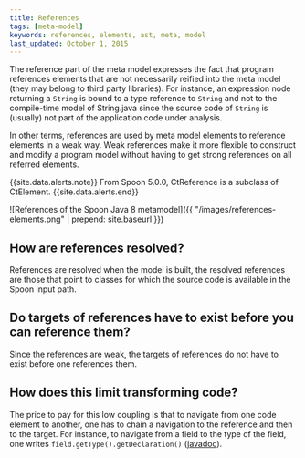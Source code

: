 ```yaml
---
title: References
tags: [meta-model]
keywords: references, elements, ast, meta, model
last_updated: October 1, 2015
---
```


The reference part of the meta model expresses the fact that program references 
elements that are not necessarily reified into the meta model 
(they may belong to third party libraries). For instance, an expression node 
returning a `String` is bound to a type reference to `String` and not to the 
compile-time model of String.java since the source code of `String` is (usually) 
not part of the application code under analysis.

In other terms, references are used by meta model elements to reference elements 
in a weak way. Weak references make it more flexible to construct and modify a 
program model without having to get strong references on all referred elements.

{{site.data.alerts.note}}
From Spoon 5.0.0, CtReference is a subclass of CtElement.
{{site.data.alerts.end}}

![References of the Spoon Java 8 metamodel]({{ "/images/references-elements.png" | prepend: site.baseurl }})

##  How are references resolved? 

References are resolved when the model is built, the resolved references are those 
that point to classes for which the source code is available in the Spoon input path.

## Do targets of references have to exist before you can reference them?

Since the references are weak, the targets of references do not have to exist before one references them. 

## How does this limit transforming code? 

The price to pay for this low coupling is that to navigate from one code element to another, 
one has to chain a navigation to the reference and then to the target. For instance, 
to navigate from a field to the type of the field, one writes `field.getType().getDeclaration()` ([javadoc](http://spoon.gforge.inria.fr/mvnsites/spoon-core/apidocs/spoon/reflect/reference/CtTypeReference.html#getDeclaration--)).